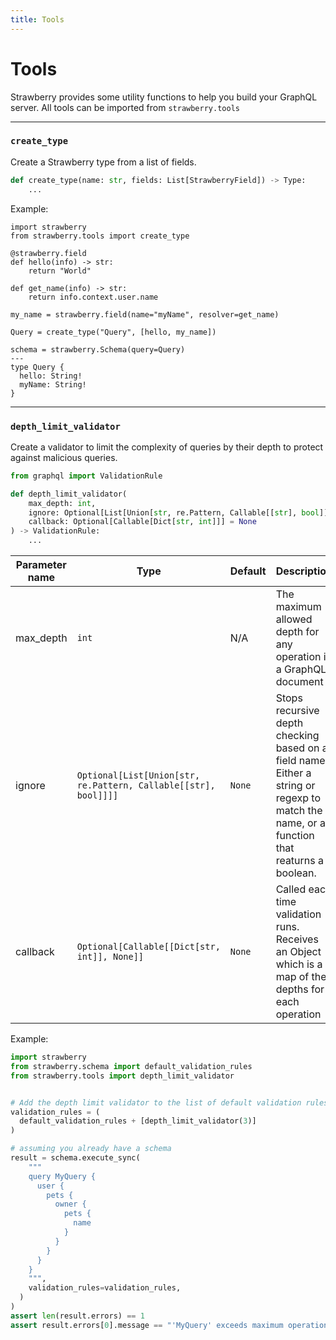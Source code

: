 ```yaml
---
title: Tools
---
```


# Tools

Strawberry provides some utility functions to help you build your GraphQL
server. All tools can be imported from `strawberry.tools`

---

### `create_type`

Create a Strawberry type from a list of fields.

```python
def create_type(name: str, fields: List[StrawberryField]) -> Type:
    ...
```

Example:

```python+schema
import strawberry
from strawberry.tools import create_type

@strawberry.field
def hello(info) -> str:
    return "World"

def get_name(info) -> str:
    return info.context.user.name

my_name = strawberry.field(name="myName", resolver=get_name)

Query = create_type("Query", [hello, my_name])

schema = strawberry.Schema(query=Query)
---
type Query {
  hello: String!
  myName: String!
}
```

---

### `depth_limit_validator`

Create a validator to limit the complexity of queries by their depth to protect against malicious
queries.

```python
from graphql import ValidationRule

def depth_limit_validator(
    max_depth: int,
    ignore: Optional[List[Union[str, re.Pattern, Callable[[str], bool]]]] = None,
    callback: Optional[Callable[Dict[str, int]]] = None
) -> ValidationRule:
    ...
```

| Parameter name | Type                                                            | Default | Description                                                                                                                               |
| -------------- | --------------------------------------------------------------- | ------- | ----------------------------------------------------------------------------------------------------------------------------------------- |
| max_depth      | `int`                                                           | N/A     | The maximum allowed depth for any operation in a GraphQL document                                                                         |
| ignore         | `Optional[List[Union[str, re.Pattern, Callable[[str], bool]]]]` | `None`  | Stops recursive depth checking based on a field name. Either a string or regexp to match the name, or a function that reaturns a boolean. |
| callback       | `Optional[Callable[[Dict[str, int]], None]]`                    | `None`  | Called each time validation runs. Receives an Object which is a map of the depths for each operation                                      |

Example:

```python
import strawberry
from strawberry.schema import default_validation_rules
from strawberry.tools import depth_limit_validator


# Add the depth limit validator to the list of default validation rules
validation_rules = (
  default_validation_rules + [depth_limit_validator(3)]
)

# assuming you already have a schema
result = schema.execute_sync(
    """
    query MyQuery {
      user {
        pets {
          owner {
            pets {
              name
            }
          }
        }
      }
    }
    """,
    validation_rules=validation_rules,
  )
)
assert len(result.errors) == 1
assert result.errors[0].message == "'MyQuery' exceeds maximum operation depth of 3"
```
